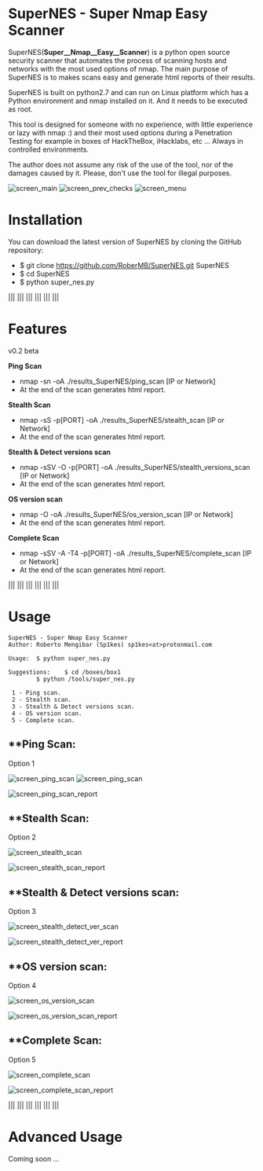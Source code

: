 SuperNES - Super Nmap Easy Scanner
========

SuperNES(__Super__Nmap__Easy__Scanner__) is a python open source security scanner that automates the process of scanning hosts and networks with the most used options of nmap. The main purpose of SuperNES is to makes scans easy and generate html reports of their results.   

SuperNES is built on python2.7 and can run on Linux platform which has a Python environment and nmap installed on it. And it needs to be executed as root.

This tool is designed for someone with no experience, with little experience or lazy with nmap :) and their most used options during a Penetration Testing for example in boxes of HackTheBox, iHacklabs, etc ... Always in controlled environments.

The author does not assume any risk of the use of the tool, nor of the damages caused by it. Please, don't use the tool for illegal purposes.

![screen_main](https://raw.githubusercontent.com/RoberMB/SuperNES/master/screen/screen_main.png)
![screen_prev_checks](https://raw.githubusercontent.com/RoberMB/SuperNES/master/screen/screen_prev_checks.png)
![screen_menu](https://raw.githubusercontent.com/RoberMB/SuperNES/master/screen/screen_menu.png)

Installation
========

You can download the latest version of SuperNES by cloning the GitHub repository:

- $ git clone https://github.com/RoberMB/SuperNES.git SuperNES
- $ cd SuperNES
- $ python super_nes.py

|||	|||	|||	|||	|||	|||

Features
========

v0.2 beta

**Ping Scan**
- nmap -sn -oA ./results_SuperNES/ping_scan [IP or Network]
- At the end of the scan generates html report.

**Stealth Scan**
- nmap -sS -p[PORT] -oA ./results_SuperNES/stealth_scan [IP or Network]
- At the end of the scan generates html report.

**Stealth & Detect versions scan**
- nmap -sSV -O -p[PORT] -oA ./results_SuperNES/stealth_versions_scan [IP or Network]
- At the end of the scan generates html report.

**OS version scan**
- nmap -O -oA ./results_SuperNES/os_version_scan [IP or Network]
- At the end of the scan generates html report.

**Complete Scan**
- nmap -sSV -A -T4 -p[PORT] -oA ./results_SuperNES/complete_scan [IP or Network]
- At the end of the scan generates html report.

|||	|||	|||	|||	|||	|||

Usage
========

	SuperNES - Super Nmap Easy Scanner
	Author: Roberto Mengibar (Sp1kes) sp1kes<at>protonmail.com
	
	Usage:	$ python super_nes.py

	Suggestions:	$ cd /boxes/box1
			$ python /tools/super_nes.py

	 1 - Ping scan.
	 2 - Stealth scan.
	 3 - Stealth & Detect versions scan.
	 4 - OS version scan.
	 5 - Complete scan.

**Ping Scan:
-------
Option 1

![screen_ping_scan](https://raw.githubusercontent.com/RoberMB/SuperNES/master/screen/screen_ping_scan1.png)
![screen_ping_scan](https://raw.githubusercontent.com/RoberMB/SuperNES/master/screen/screen_ping_scan2.png)

![screen_ping_scan_report](https://raw.githubusercontent.com/RoberMB/SuperNES/master/screen/screen_ping_scan_report.png)


**Stealth Scan:
-------
Option 2

![screen_stealth_scan](https://raw.githubusercontent.com/RoberMB/SuperNES/master/screen/screen_stealth_scan.png)

![screen_stealth_scan_report](https://raw.githubusercontent.com/RoberMB/SuperNES/master/screen/screen_stealth_scan_report.png)


**Stealth & Detect versions scan:
-------
Option 3

![screen_stealth_detect_ver_scan](https://raw.githubusercontent.com/RoberMB/SuperNES/master/screen/screen_stealth_detect_ver_scan.png)

![screen_stealth_detect_ver_report](https://raw.githubusercontent.com/RoberMB/SuperNES/master/screen/screen_stealth_detect_ver_report.png)


**OS version scan:
-------
Option 4

![screen_os_version_scan](https://raw.githubusercontent.com/RoberMB/SuperNES/master/screen/screen_os_version_scan.png)

![screen_os_version_scan_report](https://raw.githubusercontent.com/RoberMB/SuperNES/master/screen/screen_os_version_scan_report.png)


**Complete Scan:
-------
Option 5

![screen_complete_scan](https://raw.githubusercontent.com/RoberMB/SuperNES/master/screen/screen_complete_scan.png)

![screen_complete_scan_report](https://raw.githubusercontent.com/RoberMB/SuperNES/master/screen/screen_complete_scan_report.png)

|||	|||	|||	|||	|||	|||

Advanced Usage
========

Coming soon ...
